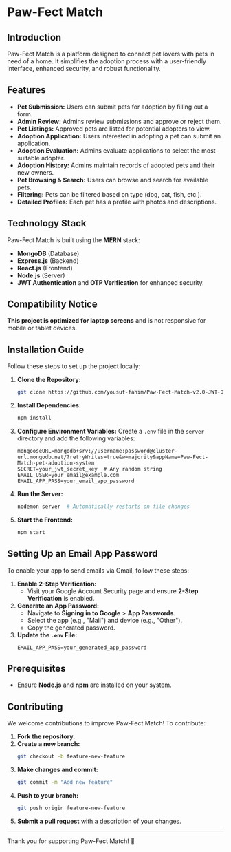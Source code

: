 # Paw-Fect Match

## Introduction
Paw-Fect Match is a platform designed to connect pet lovers with pets in need of a home. It simplifies the adoption process with a user-friendly interface, enhanced security, and robust functionality.

## Features
- **Pet Submission:** Users can submit pets for adoption by filling out a form.
- **Admin Review:** Admins review submissions and approve or reject them.
- **Pet Listings:** Approved pets are listed for potential adopters to view.
- **Adoption Application:** Users interested in adopting a pet can submit an application.
- **Adoption Evaluation:** Admins evaluate applications to select the most suitable adopter.
- **Adoption History:** Admins maintain records of adopted pets and their new owners.
- **Pet Browsing & Search:** Users can browse and search for available pets.
- **Filtering:** Pets can be filtered based on type (dog, cat, fish, etc.).
- **Detailed Profiles:** Each pet has a profile with photos and descriptions.

## Technology Stack
Paw-Fect Match is built using the **MERN** stack:
- **MongoDB** (Database)
- **Express.js** (Backend)
- **React.js** (Frontend)
- **Node.js** (Server)
- **JWT Authentication** and **OTP Verification** for enhanced security.

## Compatibility Notice
**This project is optimized for laptop screens** and is not responsive for mobile or tablet devices.

## Installation Guide
Follow these steps to set up the project locally:

1. **Clone the Repository:**
   ```sh
   git clone https://github.com/yousuf-fahim/Paw-Fect-Match-v2.0-JWT-OTP-Admin-Dashboard.git
   ```
2. **Install Dependencies:**
   ```sh
   npm install
   ```
3. **Configure Environment Variables:**
   Create a `.env` file in the `server` directory and add the following variables:
   ```env
   mongooseURL=mongodb+srv://username:password@cluster-url.mongodb.net/?retryWrites=true&w=majority&appName=Paw-Fect-Match-pet-adoption-system
   SECRET=your_jwt_secret_key  # Any random string
   EMAIL_USER=your_email@example.com
   EMAIL_APP_PASS=your_email_app_password
   ```
4. **Run the Server:**
   ```sh
   nodemon server  # Automatically restarts on file changes
   ```
5. **Start the Frontend:**
   ```sh
   npm start
   ```

## Setting Up an Email App Password
To enable your app to send emails via Gmail, follow these steps:

1. **Enable 2-Step Verification:**
   - Visit your Google Account Security page and ensure **2-Step Verification** is enabled.
2. **Generate an App Password:**
   - Navigate to **Signing in to Google** > **App Passwords**.
   - Select the app (e.g., "Mail") and device (e.g., "Other").
   - Copy the generated password.
3. **Update the `.env` File:**
   ```env
   EMAIL_APP_PASS=your_generated_app_password
   ```

## Prerequisites
- Ensure **Node.js** and **npm** are installed on your system.

## Contributing
We welcome contributions to improve Paw-Fect Match! To contribute:

1. **Fork the repository.**
2. **Create a new branch:**
   ```sh
   git checkout -b feature-new-feature
   ```
3. **Make changes and commit:**
   ```sh
   git commit -m "Add new feature"
   ```
4. **Push to your branch:**
   ```sh
   git push origin feature-new-feature
   ```
5. **Submit a pull request** with a description of your changes.

---
Thank you for supporting Paw-Fect Match! 🐾

